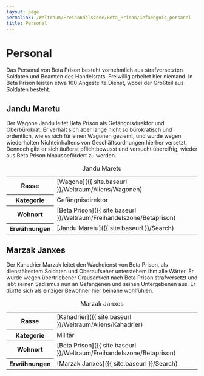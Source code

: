 ```yaml
---
layout: page
permalink: /Weltraum/Freihandelszone/Beta_Prison/Gefaengnis_personal
title: Personal
---
```



# Personal


Das Personal von Beta Prison besteht vornehmlich aus strafversetzten Soldaten und Beamten des Handelsrats. Freiwillig arbeitet hier niemand. In Beta Prison leisten etwa 100 Angestellte Dienst, wobei der Großteil aus Soldaten besteht.



## Jandu Maretu

Der Wagone Jandu leitet Beta Prison als Gefängnisdirektor und Oberbürokrat. Er verhält sich aber lange nicht so bürokratisch und ordentlich, wie es sich für einen Wagonen geziemt, und wurde wegen wiederholten Nichteinhaltens von Geschäftsordnungen hierher versetzt. Dennoch gibt er sich äußerst pflichtbewusst und versucht übereifrig, wieder aus Beta Prison hinausbefördert zu werden.


<aside>
<table data-type="slc">
<caption>Jandu Maretu</caption>
<tbody>
<tr><th>Rasse</th><td>[Wagone]({{ site.baseurl }}/Weltraum/Aliens/Wagonen)</td></tr>
<tr><th>Kategorie</th><td>Gefängnisdirektor</td></tr>
<tr><th>Wohnort</th><td>[Beta Prison]({{ site.baseurl }}/Weltraum/Freihandelszone/Betaprison)</td></tr>
<tr><th>Erwähnungen</th><td>[Jandu Maretu]({{ site.baseurl }}/Search)</td></tr>
</tbody>
</table>
</aside>

## Marzak Janxes

Der Kahadrier Marzak leitet den Wachdienst von Beta Prison, als dienstältestem Soldaten und Oberaufseher unterstehem ihm alle Wärter. Er wurde wegen übertriebener Grausamkeit nach Beta Prison strafversetzt und lebt seinen Sadismus nun an Gefangenen und seinen Untergebenen aus. Er dürfte sich als einziger Bewohner hier beinahe wohlfühlen.


<aside>
<table data-type="slc">
<caption>Marzak Janxes</caption>
<tbody>
<tr><th>Rasse</th><td>[Kahadrier]({{ site.baseurl }}/Weltraum/Aliens/Kahadrier)</td></tr>
<tr><th>Kategorie</th><td>Militär</td></tr>
<tr><th>Wohnort</th><td>[Beta Prison]({{ site.baseurl }}/Weltraum/Freihandelszone/Betaprison)</td></tr>
<tr><th>Erwähnungen</th><td>[Marzak Janxes]({{ site.baseurl }}/Search)</td></tr>
</tbody>
</table>
</aside>

